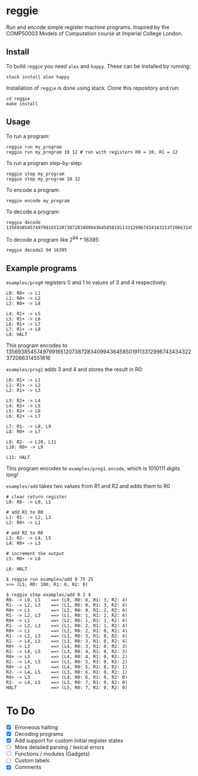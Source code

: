 # reggie

Run and encode simple register machine programs. Inspired by the COMP50003 Models of Computation course at Imperial College London.

## Install

To build `reggie` you need `alex` and `happy`. These can be installed by running: 

```
stack install alex happy
```

Installation of `reggie` is done using stack. Clone this repository and run:

```
cd reggie
make install
```

## Usage

To run a program:

```
reggie run my_program
reggie run my_program 10 12 # run with registers R0 = 10, R1 = 12
```

To run a program step-by-step:

```
reggie step my_program
reggie step my_program 10 12
```

To encode a program:

```
reggie encode my_program
```

To decode a program:

```
reggie decode 1356938545749799165120738728340994364585019113312996743434322372066314551816
```

To decode a program like 2<sup>94</sup> * 16395:

```
reggie decode2 94 16395
```

## Example programs

`examples/prog0` registers 0 and 1 to values of 3 and 4 respectively:

```
L0: R0+ -> L1
L1: R0+ -> L2
L2: R0+ -> L4

L4: R1+ -> L5
L5: R1+ -> L6
L6: R1+ -> L7
L7: R1+ -> L8
L8: HALT
```

This program encodes to 1356938545749799165120738728340994364585019113312996743434322372066314551816

`examples/prog1` adds 3 and 4 and stores the result in R0:

```
L0: R1+ -> L1
L1: R1+ -> L2
L2: R1+ -> L3

L3: R2+ -> L4
L4: R2+ -> L5
L5: R2+ -> L6
L6: R2+ -> L7

L7: R1- -> L8, L9
L8: R0+ -> L7

L9: R2- -> L10, L11
L10: R0+ -> L9

L11: HALT
```

This program encodes to `examples/prog1.encode`, which is 1010111 digits long!

`examples/add` takes two values from R1 and R2 and adds them to R0

```
# clear return register
L0: R0- -> L0, L1

# add R1 to R0
L1: R1- -> L2, L3
L2: R0+ -> L1

# add R2 to R0
L3: R2- -> L4, L5
L4: R0+ -> L3

# increment the output
L5: R0+ -> L6

L6: HALT
```

```
$ reggie run examples/add 0 75 25
>>> (L5, R0: 100, R1: 0, R2: 0)
```

```
$ reggie step examples/add 0 3 4
R0- -> L0, L1    ==> (L0, R0: 0, R1: 3, R2: 4)
R1- -> L2, L3    ==> (L1, R0: 0, R1: 3, R2: 4)
R0+ -> L1        ==> (L2, R0: 0, R1: 2, R2: 4)
R1- -> L2, L3    ==> (L1, R0: 1, R1: 2, R2: 4)
R0+ -> L1        ==> (L2, R0: 1, R1: 1, R2: 4)
R1- -> L2, L3    ==> (L1, R0: 2, R1: 1, R2: 4)
R0+ -> L1        ==> (L2, R0: 2, R1: 0, R2: 4)
R1- -> L2, L3    ==> (L1, R0: 3, R1: 0, R2: 4)
R2- -> L4, L5    ==> (L3, R0: 3, R1: 0, R2: 4)
R0+ -> L3        ==> (L4, R0: 3, R1: 0, R2: 3)
R2- -> L4, L5    ==> (L3, R0: 4, R1: 0, R2: 3)
R0+ -> L3        ==> (L4, R0: 4, R1: 0, R2: 2)
R2- -> L4, L5    ==> (L3, R0: 5, R1: 0, R2: 2)
R0+ -> L3        ==> (L4, R0: 5, R1: 0, R2: 1)
R2- -> L4, L5    ==> (L3, R0: 6, R1: 0, R2: 1)
R0+ -> L3        ==> (L4, R0: 6, R1: 0, R2: 0)
R2- -> L4, L5    ==> (L3, R0: 7, R1: 0, R2: 0)
HALT             ==> (L5, R0: 7, R1: 0, R2: 0)
```

# To Do

- [x] Erroneous halting
- [x] Decoding programs
- [x] Add support for custom initial register states
- [ ] More detailed parsing / lexical errors
- [ ] Functions / modules (Gadgets)
- [ ] Custom labels
- [x] Comments
